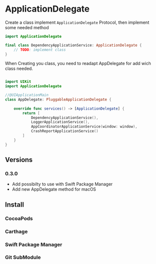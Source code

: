# ApplicationDelegate

Create a class implement ```ApplicationDelegate``` Protocol, then implement some needed method

```swift
import ApplicationDelegate

final class DependencyApplicationService: ApplicationDelegate {
    // TODO: implement class
}
```

When Creating you class, you need to readapt AppDelegate for add wich class needed.

``` swift

import UIKit
import ApplicationDelegate

//@UIApplicationMain
class AppDelegate: PluggableApplicationDelegate {
    
    override func services() -> [ApplicationDelegate] {
        return [
            DependencyApplicationService(),
            LoggerApplicationService(),
            AppCoordinatorApplicationService(window: window),
            CrashReportApplicationService()
        ]
    }
}
```

## Versions
### 0.3.0

- Add possibilty to use with Swift Package Manager
- Add new AppDelegate method for macOS

## Install
### CocoaPods
### Carthage
### Swift Package Manager
### Git SubModule
